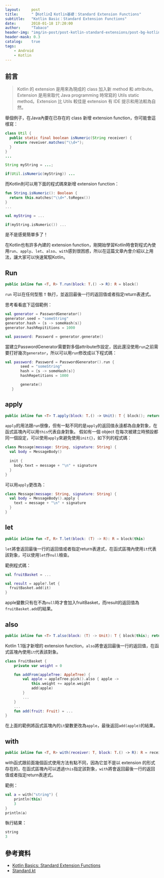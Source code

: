 ```yaml
---
layout:     post
title:      "【Kotlin】Kotlin基礎：Standard Extension Functions"
subtitle:   "Kotlin Basic：Standard Extension Functions"
date:       2018-01-18 17:20:00
author:     "Tabaco"
header-img: "img/in-post/post-kotlin-standard-extensions/post-bg-kotlin-standard-extensions.jpg"
header-mask: 0.3
catalog:    true
tags:
    - Android
    - Kotlin
---
```


## 前言
> Kotlin 的 extension 是用來為現成的 class 加入新 method 和 attribute。Extension 是用來取代 Java programming 時常寫的 Utils static method。Extension 比 Utils 較佳是 extension 有 IDE 提示和用法較為自然。

舉個例子，在Java內要在已存在的 class 新增 extension function，你可能會這樣寫：
```java
class Util {
  public static final boolean isNumeric(String receiver) {
    return reveiver.matches("\\d+");
  }
}
...

String myString = ...;

if(Util.isNumeric(myString)) ...
```

而Kotlin則可以用下面的程式碼來新增 extension function：
```kotlin
fun String.isNumeric(): Boolean {
  return this.matches("\\d+".toRegex())
}
...

val myString = ...

if(myString.isNumeric()) ...

```

是不是感覺簡單多了！

在Kotlin也有許多內建的 extension function，剛開始學習Kotlin時會對程式內使用`run`、`apply`、`let`、`also`、`with`感到很困惑，所以在這篇文章內會介紹以上用法，讓大家可以快速駕馭Kotlin。

## Run
```kotlin
public inline fun <T, R> T.run(block: T.() -> R): R = block()
```
`run` 可以在任何型態 `T` 執行，並返回最後一行的返回值或者指定return表達式。

思考看看底下這個範例：
```kotlin
val generator = PasswordGenerator()
generator.seed = "someString"
generator.hash = {s -> someHash(s)}
generator.hashRepititions = 1000

val password: Password = generator.generate()
```
當建立PasswordGenerator需要對多個attribute作設定，因此還沒使用`run`之前需要打好幾次`generator`，所以可以用`run`修改成以下程式碼：
```kotlin
val password: Password = PasswordGenerator().run {
       seed = "someString"
       hash = {s -> someHash(s)}
       hashRepetitions = 1000

       generate()
   }
```
## apply
```kotlin
public inline fun <T> T.apply(block: T.() -> Unit): T { block(); return this }
```
`apply`的用法跟`run`很像，但有一點不同的是`apply`的返回值永遠都為自身對象，在函式區塊內可以用`this`代表自身對象。
假如有一個 object 在每次被建立時預設都同一個設定，可以使用`apply`來避免使用`init{}`，如下列的程式碼：
```kotlin
class Message(message: String, signature: String) {
  val body = MessageBody()
  
  init {
    body.text = message + "\n" + signature
  }
}
```
可以用`apply`更改為：
```kotlin
class Message(message: String, signature: String) {
  val body = MessageBody().apply {
    text = message + "\n" + signature
  }
}
```
## let
```kotlin
public inline fun <T, R> T.let(block: (T) -> R): R = block(this)
```
`let`將會返回最後一行的返回值或者指定return表達式，在函式區塊內使用`it`代表該對象，可以使用`let`作`null`檢查。

範例程式碼：
```kotlin
val fruitBasket = ...

val result = apple?.let {
  fruitBasket.add(it)
}
```
apple變數只有在不為`null`時才會加入fruitBasket，而result的返回值為`fruitBasket.add`的結果。
## also
```kotlin
public inline fun <T> T.also(block: (T) -> Unit): T { block(this); return this }
```
Kotlin 1.1版才新增的 extension function，`also`將會返回最後一行的返回值，在函式區塊內使用`it`代表該對象。
```kotlin
class FruitBasket {
    private var weight = 0

    fun addFrom(appleTree: AppleTree) {
        val apple = appleTree.pick().also { apple ->
            this.weight += apple.weight
            add(apple)
        }
        ...
    }
    ...
    fun add(fruit: Fruit) = ...
}
```
在上面的範例將函式區塊內的`it`變數更改為`apple`，最後返回`add(apple)`的結果。
## with
```kotlin
public inline fun <T, R> with(receiver: T, block: T.() -> R): R = receiver.block()
```
with函式跟前面幾個函式使用方法有點不同，因為它並不是以 extension 的形式存在的，在函式區塊內可以透過`this`指定該對象，`with`將會返回最後一行的返回值或者指定return表達式。

範例：
```kotlin
val a = with("string") {
    println(this)
    3
}
println(a)
```
執行結果：
```kotlin
string
3
```
## 參考資料
* [Kotlin Basics: Standard Extension Functions](https://lmller.github.io/kotlin-standard-extensions)
* [Standard.kt](https://github.com/JetBrains/kotlin/blob/master/libraries/stdlib/src/kotlin/util/Standard.kt)